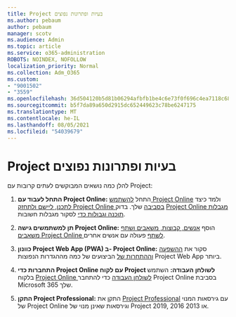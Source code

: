 ```yaml
---
title: Project בעיות ופתרונות נפוצים
ms.author: pebaum
author: pebaum
manager: scotv
ms.audience: Admin
ms.topic: article
ms.service: o365-administration
ROBOTS: NOINDEX, NOFOLLOW
localization_priority: Normal
ms.collection: Adm_O365
ms.custom:
- "9001502"
- "3559"
ms.openlocfilehash: 36d504120b5d81b06294afbfb1be4c6e73f0f696c4ea7118c6867e56ccb46b70
ms.sourcegitcommit: b5f7da89a650d2915dc652449623c78be6247175
ms.translationtype: MT
ms.contentlocale: he-IL
ms.lasthandoff: 08/05/2021
ms.locfileid: "54039679"
---
```

# <a name="project-common-issues-and-resolutions"></a>Project בעיות ופתרונות נפוצים

להלן כמה נושאים המבוקשים לעתים קרובות עם Project:

1. **התחל לעבוד עם Project Online:** התחל [להשתמש Project Online](https://docs.microsoft.com/ProjectOnline/get-started-with-project-online) ולמד כיצד [לתכנן, ליישם ולתחזק Project Online בסביבה](https://docs.microsoft.com/projectonline/project-online) שלך.   בדוק [Project Online מגבלות תוכנה וגבולות כדי](https://docs.microsoft.com/ProjectOnline/project-online-software-boundaries-and-limits) לסקור מגבלות חשובות.

2. **תן למשתמשים גישה Project Online:** הוסף [אנשים, קבוצות, משאבים ושתף משאבים Project Online לשתף](https://docs.microsoft.com/projectonline/step-2-add-people-to-project-online) פעולה עם אנשים אחרים. 

3. **כוונון Project Web App (PWA) ב- Project Online:** סקור את [ההשפעה וההתחרות של](https://docs.microsoft.com/projectonline/tune-project-online-performance) הביצועים של כמה מההגדרות הנפוצות Project Web App ביותר.

4. **התחברות כדי Project Online עם לקוח Project לשולחן העבודה:** השתמש בלקוח [Project Online לשולחן העבודה](https://docs.microsoft.com/projectonline/connect-to-project-online-with-the-project-online-desktop-client) כדי להתחבר Project Online בסביבת Microsoft 365 שלך. 

5. **התקן Project Professional:** התקן את [Project Professional](https://support.office.com/article/install-project-7059249b-d9fe-4d61-ab96-5c5bf435f281) עם גירסאות המנוי של Project Online וגירסאות שאינן מנוי של Project 2019, 2016 או 2013.
